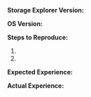 **Storage Explorer Version:**

**OS Version:**

**Steps to Reproduce:**

1.
2.

**Expected Experience:**

**Actual Experience:**
